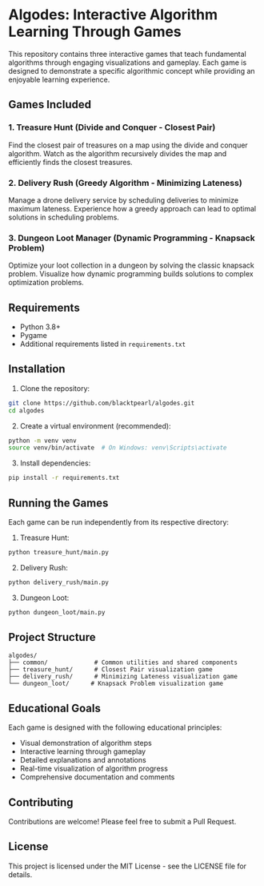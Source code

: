 # Algodes: Interactive Algorithm Learning Through Games

This repository contains three interactive games that teach fundamental algorithms through engaging visualizations and gameplay. Each game is designed to demonstrate a specific algorithmic concept while providing an enjoyable learning experience.

## Games Included

### 1. Treasure Hunt (Divide and Conquer - Closest Pair)
Find the closest pair of treasures on a map using the divide and conquer algorithm. Watch as the algorithm recursively divides the map and efficiently finds the closest treasures.

### 2. Delivery Rush (Greedy Algorithm - Minimizing Lateness)
Manage a drone delivery service by scheduling deliveries to minimize maximum lateness. Experience how a greedy approach can lead to optimal solutions in scheduling problems.

### 3. Dungeon Loot Manager (Dynamic Programming - Knapsack Problem)
Optimize your loot collection in a dungeon by solving the classic knapsack problem. Visualize how dynamic programming builds solutions to complex optimization problems.

## Requirements
- Python 3.8+
- Pygame
- Additional requirements listed in `requirements.txt`

## Installation

1. Clone the repository:
```bash
git clone https://github.com/blacktpearl/algodes.git
cd algodes
```

2. Create a virtual environment (recommended):
```bash
python -m venv venv
source venv/bin/activate  # On Windows: venv\Scripts\activate
```

3. Install dependencies:
```bash
pip install -r requirements.txt
```

## Running the Games

Each game can be run independently from its respective directory:

1. Treasure Hunt:
```bash
python treasure_hunt/main.py
```

2. Delivery Rush:
```bash
python delivery_rush/main.py
```

3. Dungeon Loot:
```bash
python dungeon_loot/main.py
```

## Project Structure
```
algodes/
├── common/             # Common utilities and shared components
├── treasure_hunt/      # Closest Pair visualization game
├── delivery_rush/      # Minimizing Lateness visualization game
└── dungeon_loot/      # Knapsack Problem visualization game
```

## Educational Goals

Each game is designed with the following educational principles:
- Visual demonstration of algorithm steps
- Interactive learning through gameplay
- Detailed explanations and annotations
- Real-time visualization of algorithm progress
- Comprehensive documentation and comments

## Contributing

Contributions are welcome! Please feel free to submit a Pull Request.

## License

This project is licensed under the MIT License - see the LICENSE file for details. 
